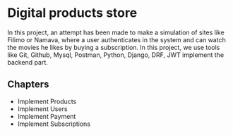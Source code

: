 
# Digital products store
In this project, an attempt has been made to make a simulation of sites like Filimo or Namava,
where a user authenticates in the system and can watch the movies he likes by buying a subscription.
In this project, we use tools like Git, Github, Mysql, Postman, Python, Django, DRF, JWT implement the backend part.

## Chapters 
- Implement Products
- Implement Users
- Implement Payment
- Implement Subscriptions
